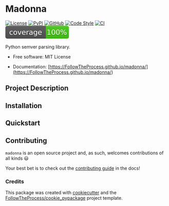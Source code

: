 # Madonna

[![License](https://img.shields.io/github/license/FollowTheProcess/madonna)](https://github.com/FollowTheProcess/madonna)
[![PyPI](https://img.shields.io/pypi/v/madonna.svg?logo=python)](https://pypi.python.org/pypi/madonna)
[![GitHub](https://img.shields.io/github/v/release/FollowTheProcess/madonna?logo=github&sort=semver)](https://github.com/FollowTheProcess/madonna)
[![Code Style](https://img.shields.io/badge/code%20style-black-black)](https://github.com/FollowTheProcess/madonna)
[![CI](https://github.com/FollowTheProcess/madonna/workflows/CI/badge.svg)](https://github.com/FollowTheProcess/madonna/actions?query=workflow%3ACI)
[![Coverage](https://github.com/FollowTheProcess/madonna/raw/main/docs/img/coverage.svg)](https://github.com/FollowTheProcess/madonna)

Python semver parsing library.

* Free software: MIT License

* Documentation: [https://FollowTheProcess.github.io/madonna/](<https://FollowTheProcess.github.io/madonna/>)

## Project Description

## Installation

## Quickstart

## Contributing

`madonna` is an open source project and, as such, welcomes contributions of all kinds :smiley:

Your best bet is to check out the [contributing guide] in the docs!

### Credits

This package was created with [cookiecutter](https://github.com/cookiecutter/cookiecutter) and the [FollowTheProcess/cookie_pypackage] project template.

[cookiecutter]: https://github.com/cookiecutter/cookiecutter
[FollowTheProcess/cookie_pypackage]: https://github.com/FollowTheProcess/cookie_pypackage
[contributing guide]: https://FollowTheProcess.github.io/madonna/contributing/contributing.html
